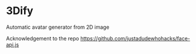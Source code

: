 # 3Dify
Automatic avatar generator from 2D image

Acknowledgement to the repo https://github.com/justadudewhohacks/face-api.js